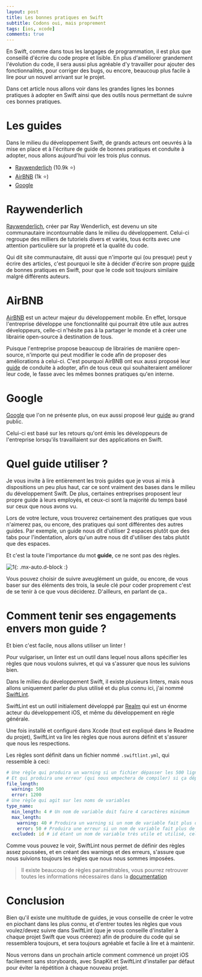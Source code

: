 ```yaml
---
layout: post
title: Les bonnes pratiques en Swift
subtitle: Codons oui, mais proprement
tags: [ios, xcode]
comments: true
---
```


En Swift, comme dans tous les langages de programmation, il est plus que conseillé d'écrire du code propre et lisible. En plus d'améliorer grandement l'évolution du code, il sera aussi plus agréable d'y travailler pour ajouter des fonctionnalités, pour corriger des bugs, ou encore, beaucoup plus facile à lire pour un nouvel arrivant sur le projet.

Dans cet article nous allons voir dans les grandes lignes les bonnes pratiques à adopter en Swift ainsi que des outils nous permettant de suivre ces bonnes pratiques.


# Les guides

Dans le milieu du développement Swift, de grands acteurs ont oeuvrés à la mise en place et à l'écriture de guide de bonnes pratiques et conduite à adopter, nous allons aujourd'hui voir les trois plus connus.

- [Raywenderlich](https://github.com/raywenderlich/swift-style-guide) (10.9k ⭐️)
- [AirBNB](https://github.com/airbnb/swift) (1k ⭐️)
- [Google](https://google.github.io/swift/)


# Raywenderlich

[Raywenderlich](https://www.raywenderlich.com/), créer par Ray Wenderlich, est devenu un site communautaire incontournable dans le milieu du développement. Celui-ci regroupe des milliers de tutoriels divers et variés, tous écrits avec une attention particulière sur la propreté et la qualité du code.

Qui dit site communautaire, dit aussi que n'importe qui (ou presque) peut y écrire des articles, c'est pourquoi le site à décider d'écrire son propre [guide](https://github.com/raywenderlich/swift-style-guide) de bonnes pratiques en Swift, pour que le code soit toujours similaire malgré différents auteurs.


# AirBNB

[AirBNB](https://github.com/airbnb) est un acteur majeur du développement mobile. En effet, lorsque l'entreprise développe une fonctionnalité qui pourrait être utile aux autres développeurs, celle-ci n'hésite pas à la partager le monde et à créer une librairie open-source à destination de tous.

Puisque l'entreprise propose beaucoup de librairies de manière open-source, n'importe qui peut modifier le code afin de proposer des améliorations à celui-ci. C'est pourquoi AirBNB ont eux aussi proposé leur [guide](https://github.com/airbnb/swift) de conduite à adopter, afin de tous ceux qui souhaiteraient améliorer leur code, le fasse avec les mêmes bonnes pratiques qu'en interne.


# Google

[Google](https://google.github.io/swift/) que l'on ne présente plus, on eux aussi proposé leur [guide](https://google.github.io/swift/) au grand public.

Celui-ci est basé sur les retours qu'ont émis les développeurs de l'entreprise lorsqu'ils travaillaient sur des applications en Swift.


# Quel guide utiliser ?

Je vous invite à lire entièrement les trois guides que je vous ai mis à dispositions un peu plus haut, car ce sont vraiment des bases dans le milieu du développement Swift.
De plus, certaines entreprises proposent leur propre guide à leurs employés, et ceux-ci sont la majorité du temps basé sur ceux que nous avons vu.

Lors de votre lecture, vous trouverez certainement des pratiques que vous n'aimerez pas, ou encore, des pratiques qui sont différentes des autres guides. Par exemple, un guide nous dit d'utiliser 2 espaces plutôt que des tabs pour l'indentation, alors qu'un autre nous dit d'utiliser des tabs plutôt que des espaces.

Et c'est la toute l'importance du mot **guide**, ce ne sont pas des règles.


![1](https://raw.githubusercontent.com/sonnyfournier/blog/master/assets/img/swift-best-practices/1.jpg){: .mx-auto.d-block :}


Vous pouvez choisir de suivre aveuglément un guide, ou encore, de vous baser sur des éléments des trois, la seule clé pour coder proprement c'est de se tenir à ce que vous déciderez.
D'ailleurs, en parlant de ça..


# Comment tenir ses engagements envers mon guide ?

Et bien c'est facile, nous allons utiliser un linter !

Pour vulgariser, un linter est un outil dans lequel nous allons spécifier les règles que nous voulons suivres, et qui va s'assurer que nous les suivions bien.

Dans le milieu du développement Swift, il existe plusieurs linters, mais nous allons uniquement parler du plus utilisé et du plus connu ici, j'ai nommé [SwiftLint](https://github.com/realm/SwiftLint).

SwiftLint est un outil initialement développé par [Realm](https://github.com/realm) qui est un énorme acteur du développement iOS, et même du développement en règle générale.

Une fois installé et configuré dans Xcode (tout est expliqué dans le Readme du projet), SwiftLint va lire les règles que nous aurons définit et s'assurer que nous les respections.

Les règles sont définit dans un fichier nommé `.swiftlint.yml`, qui ressemble à ceci:

```yml
# Une règle qui produira un warning si un fichier dépasser les 500 lignes
# Et qui produira une erreur (qui nous empechera de compiler) si ça dépasse les 1200 lignes
file_length:
  warning: 500
  error: 1200
# Une règle qui agit sur les noms de variables
type_name:
  min_length: 4 # Un nom de variable doit faire 4 caractères minimum
  max_length:
    warning: 40 # Produira un warning si un nom de variable fait plus de 40 caractères
    error: 50 # Produira une erreur si un nom de variable fait plus de 50 caractères
  excluded: id # id étant un nom de variable très utile et utilisé, celui-ci ne sera pas impacté par la règle des 4 caractères minimum
```

Comme vous pouvez le voir, SwiftLint nous permet de définir des règles assez poussées, et en créant des warnings et des erreurs, s'assure que nous suivions toujours les règles que nous nous sommes imposées.

> Il existe beaucoup de règles paramétrables, vous pourrez retrouver toutes les informations nécessaires dans la [documentation](https://github.com/realm/SwiftLint)


# Conclusion

Bien qu'il existe une multitude de guides, je vous conseille de créer le votre en piochant dans les plus connu, et d'entrer toutes les règles que vous voulez/devez suivre dans SwiftLint (que je vous conseille d'installer à chaque projet Swift que vous créerez) afin de produire du code qui se ressemblera toujours, et sera toujours agréable et facile à lire et à maintenir.

Nous verrons dans un prochain article comment commencé un projet iOS facilement sans storyboards, avec SnapKit et SwiftLint d'installer par défaut pour éviter la répétition à chaque nouveau projet.